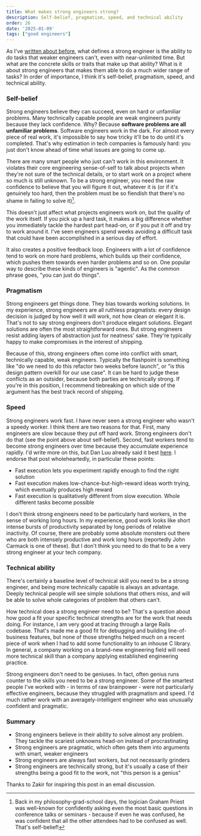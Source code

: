 ```yaml
---
title: What makes strong engineers strong?
description: Self-belief, pragmatism, speed, and technical ability
order: 26
date: '2025-01-09'
tags: ["good engineers"]
---
```


As I've [written about before](/weak-engineers), what defines a strong engineer is the ability to do tasks that weaker engineers can't, even with near-unlimited time. But what are the concrete skills or traits that make up that ability? What is it about strong engineers that makes them able to do a much wider range of tasks? In order of importance, I think it's self-belief, pragmatism, speed, and technical ability.

### Self-belief

Strong engineers believe they can succeed, even on hard or unfamiliar problems. Many technically capable people are weak engineers purely because they lack confidence. Why? Because **software problems are all unfamiliar problems**. Software engineers work in the dark. For almost every piece of real work, it's impossible to say how tricky it'll be to do until it's completed. That's why estimation in tech companies is famously hard: you just don't know ahead of time what issues are going to come up.

There are many smart people who just can't work in this environment. It violates their core engineering sense-of-self to talk about projects when they're not sure of the technical details, or to start work on a project where so much is still unknown. To be a strong engineer, you need the raw confidence to believe that you will figure it out, whatever it is (or if it's genuinely too hard, then the problem must be so fiendish that there's no shame in failing to solve it)[^1].

This doesn't just affect what projects engineers work on, but the quality of the work itself. If you pick up a hard task, it makes a big difference whether you immediately tackle the hardest part head-on, or if you put it off and try to work around it. I've seen engineers spend weeks avoiding a difficult task that could have been accomplished in a serious day of effort.

It also creates a positive feedback loop. Engineers with a lot of confidence tend to work on more hard problems, which builds up their confidence, which pushes them towards even harder problems and so on. One popular way to describe these kinds of engineers is "agentic". As the common phrase goes, "you can just do things".

### Pragmatism

Strong engineers get things done. They bias towards working solutions. In my experience, strong engineers are all ruthless pragmatists: every design decision is judged by how well it will work, not how clean or elegant it is. That's not to say strong engineers don't produce elegant solutions. Elegant solutions are often the most straightforward ones. But strong engineers resist adding layers of abstraction just for neatness' sake. They're typically happy to make compromises in the interest of shipping.

Because of this, strong engineers often come into conflict with smart, technically capable, weak engineers. Typically the flashpoint is something like "do we need to do this refactor two weeks before launch", or "is this design pattern overkill for our use case". It can be hard to judge these conflicts as an outsider, because both parties are technically strong. If you're in this position, I recommend tiebreaking on which side of the argument has the best track record of shipping.

### Speed

Strong engineers work fast. I have never seen a strong engineer who wasn't a speedy worker. I think there are two reasons for that. First, many engineers are slow because they put off hard work. Strong engineers don't do that (see the point above about self-belief). Second, fast workers tend to become strong engineers over time because they accumulate experience rapidly. I'd write more on this, but Dan Luu already said it best [here](https://danluu.com/productivity-velocity/). I endorse that post wholeheartedly, in particular these points:

- Fast execution lets you experiment rapidly enough to find the right solution
- Fast execution makes low-chance-but-high-reward ideas worth trying, which eventually produces high reward
- Fast execution is qualitatively different from slow execution. Whole different tasks become possible

I don't think strong engineers need to be particularly hard workers, in the sense of working long hours. In my experience, good work looks like short intense bursts of productivity separated by long periods of relative inactivity. Of course, there are probably some absolute monsters out there who are both intensely productive and work long hours (reportedly John Carmack is one of these). But I don't think you need to do that to be a very strong engineer at your tech company.

### Technical ability

There's certainly a baseline level of technical skill you need to be a strong engineer, and being more technically capable is always an advantage. Deeply technical people will see simple solutions that others miss, and will be able to solve whole categories of problem that others can't. 

How technical does a strong engineer need to be? That's a question about how good a fit your specific technical strengths are for the work that needs doing. For instance, I am very good at tracing through a large Rails codebase. That's made me a good fit for debugging and building line-of-business features, but none of those strengths helped much on a recent piece of work when I had to add some functionality to an inhouse C library. In general, a company working on a brand-new engineering field will need more technical skill than a company applying established engineering practice.

Strong engineers don't need to be geniuses. In fact, often genius runs counter to the skills you need to be a strong engineer. Some of the smartest people I've worked with - in terms of raw brainpower - were not particularly effective engineers, because they struggled with pragmatism and speed. I'd much rather work with an averagely-intelligent engineer who was unusually confident and pragmatic.

### Summary

- Strong engineers believe in their ability to solve almost any problem. They tackle the scariest unknowns head-on instead of procrastinating
- Strong engineers are pragmatic, which often gets them into arguments with smart, weaker engineers
- Strong engineers are always fast workers, but not necessarily grinders
- Strong engineers are technically strong, but it's usually a case of their strengths being a good fit to the work, not "this person is a genius"

Thanks to Zakir for inspiring this post in an email discussion.

[^1]: Back in my philosophy-grad-school days, the logician Graham Priest was well-known for confidently asking even the most basic questions in conference talks or seminars - because if even he was confused, he was confident that all the other attendees had to be confused as well. That's self-belief!
